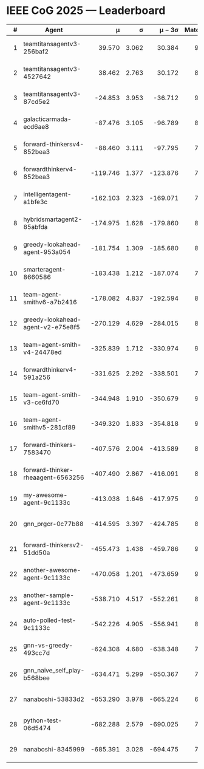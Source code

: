 # IEEE CoG 2025 — Leaderboard

| # | Agent | μ | σ | μ − 3σ | Matches | Updated |
|---:|---|---:|---:|---:|---:|---|
| 1 | teamtitansagentv3-256baf2 | 39.570 | 3.062 | 30.384 | 9220 | 2025-08-20 14:38 |
| 2 | teamtitansagentv3-4527642 | 38.462 | 2.763 | 30.172 | 8394 | 2025-08-20 14:38 |
| 3 | teamtitansagentv3-87cd5e2 | -24.853 | 3.953 | -36.712 | 9506 | 2025-08-20 14:38 |
| 4 | galacticarmada-ecd6ae8 | -87.476 | 3.105 | -96.789 | 8860 | 2025-08-20 14:38 |
| 5 | forward-thinkersv4-852bea3 | -88.460 | 3.111 | -97.795 | 7377 | 2025-08-20 14:38 |
| 6 | forwardthinkerv4-852bea3 | -119.746 | 1.377 | -123.876 | 7178 | 2025-08-20 14:38 |
| 7 | intelligentagent-a1bfe3c | -162.103 | 2.323 | -169.071 | 7292 | 2025-08-20 14:38 |
| 8 | hybridsmartagent2-85abfda | -174.975 | 1.628 | -179.860 | 8174 | 2025-08-20 14:38 |
| 9 | greedy-lookahead-agent-953a054 | -181.754 | 1.309 | -185.680 | 8658 | 2025-08-20 14:38 |
| 10 | smarteragent-8660586 | -183.438 | 1.212 | -187.074 | 7799 | 2025-08-20 14:38 |
| 11 | team-agent-smithv6-a7b2416 | -178.082 | 4.837 | -192.594 | 8620 | 2025-08-20 14:38 |
| 12 | greedy-lookahead-agent-v2-e75e8f5 | -270.129 | 4.629 | -284.015 | 8658 | 2025-08-20 14:38 |
| 13 | team-agent-smith-v4-24478ed | -325.839 | 1.712 | -330.974 | 9642 | 2025-08-20 14:38 |
| 14 | forwardthinkerv4-591a256 | -331.625 | 2.292 | -338.501 | 7538 | 2025-08-20 14:38 |
| 15 | team-agent-smith-v3-ce6fd70 | -344.948 | 1.910 | -350.679 | 9522 | 2025-08-20 14:38 |
| 16 | team-agent-smithv5-281cf89 | -349.320 | 1.833 | -354.818 | 9260 | 2025-08-20 14:38 |
| 17 | forward-thinkers-7583470 | -407.576 | 2.004 | -413.589 | 8120 | 2025-08-20 14:38 |
| 18 | forward-thinker-rheaagent-6563256 | -407.490 | 2.867 | -416.091 | 8142 | 2025-08-20 14:38 |
| 19 | my-awesome-agent-9c1133c | -413.038 | 1.646 | -417.975 | 9200 | 2025-08-20 14:38 |
| 20 | gnn_prgcr-0c77b88 | -414.595 | 3.397 | -424.785 | 8130 | 2025-08-20 14:38 |
| 21 | forward-thinkersv2-51dd50a | -455.473 | 1.438 | -459.786 | 9102 | 2025-08-20 14:38 |
| 22 | another-awesome-agent-9c1133c | -470.058 | 1.201 | -473.659 | 9580 | 2025-08-20 14:38 |
| 23 | another-sample-agent-9c1133c | -538.710 | 4.517 | -552.261 | 8700 | 2025-08-20 14:38 |
| 24 | auto-polled-test-9c1133c | -542.226 | 4.905 | -556.941 | 8460 | 2025-08-20 14:38 |
| 25 | gnn-vs-greedy-493cc7d | -624.308 | 4.680 | -638.348 | 7120 | 2025-08-20 14:38 |
| 26 | gnn_naive_self_play-b568bee | -634.471 | 5.299 | -650.367 | 7280 | 2025-08-20 14:38 |
| 27 | nanaboshi-53833d2 | -653.290 | 3.978 | -665.224 | 6920 | 2025-08-20 14:38 |
| 28 | python-test-06d5474 | -682.288 | 2.579 | -690.025 | 7180 | 2025-08-20 14:38 |
| 29 | nanaboshi-8345999 | -685.391 | 3.028 | -694.475 | 7470 | 2025-08-20 14:38 |
